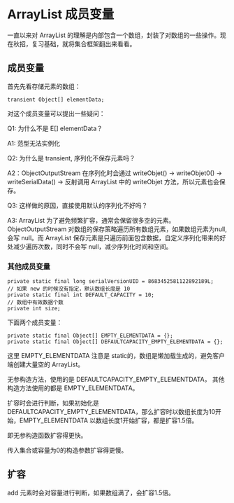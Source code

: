 # ArrayList 成员变量

一直以来对 ArrayList 的理解是内部包含一个数组，封装了对数组的一些操作。现在秋招，复习基础，就将集合框架翻出来看看。

## 成员变量

首先先看存储元素的数组：

```
transient Object[] elementData;
```

对这个成员变量可以提出一些疑问：

Q1: 为什么不是 E[] elementData？

A1: 范型无法实例化

Q2: 为什么是 transient, 序列化不保存元素吗？

A2：ObjectOutputStream 在序列化时会通过 writeObjet() -> writeObjet0() -> writeSerialData() -> 反射调用 ArrayList 中的 writeObjet 方法，所以元素也会保存。

Q3: 这样做的原因，直接使用默认的序列化不好吗？

A3: ArrayList 为了避免频繁扩容，通常会保留很多空的元素。ObjectOutputStream  对数组的保存策略遍历所有数组元素，如果数组元素为null, 会写 null。而 ArrayList 保存元素是只遍历前面包含数据，自定义序列化带来的好处减少遍历次数，同时不会写 null，减少序列化时间和空间。

### 其他成员变量

```
private static final long serialVersionUID = 8683452581122892189L;
// 如果 new 的时候没有指定，默认数组长度是 10
private static final int DEFAULT_CAPACITY = 10;
// 数组中有效数据个数
private int size;
```

下面两个成员变量：

```
private static final Object[] EMPTY_ELEMENTDATA = {};
private static final Object[] DEFAULTCAPACITY_EMPTY_ELEMENTDATA = {};
```

这里 EMPTY_ELEMENTDATA 注意是 static的，数组是懒加载生成的，避免客户端创建大量空的 ArrayList。

无参构造方法，使用的是 DEFAULTCAPACITY_EMPTY_ELEMENTDATA， 其他构造方法使用的都是 EMPTY_ELEMENTDATA。

扩容时会进行判断，如果初始化是 DEFAULTCAPACITY_EMPTY_ELEMENTDATA，那么扩容时以数组长度为10开始，EMPTY_ELEMENTDATA 以数组长度1开始扩容，都是扩容1.5倍。

即无参构造函数扩容得更快。

传入集合或容量为0的构造参数扩容得更慢。

## 扩容

add 元素时会对容量进行判断，如果数组满了，会扩容1.5倍。







